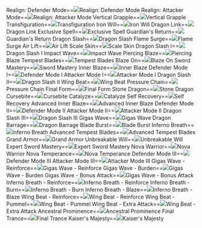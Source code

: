 Realign: Defender Mode==<img src="upload/mxd/Kaiser/Skill_Realign_Defender_Mode.png"/>Realign: Defender Mode
Realign: Attacker Mode==<img src="upload/mxd/Kaiser/Skill_Realign_Attacker_Mode.png"/>Realign: Attacker Mode
Vertical Grapple==<img src="upload/mxd/Kaiser/Skill_Vertical_Grapple.png"/>Vertical Grapple
Transfiguration==<img src="upload/mxd/Kaiser/Skill_Transfiguration.png"/>Transfiguration
Iron Will==<img src="upload/mxd/Kaiser/Skill_Iron_Will_(Kaiser).png"/>Iron Will
Dragon Link==<img src="upload/mxd/Kaiser/Skill_Dragon_Link.png"/>Dragon Link
Exclusive Spell==<img src="upload/mxd/Kaiser/Skill_Exclusive_Spell_(Nova).png"/>Exclusive Spell
Guardian's Return==<img src="upload/mxd/Kaiser/Skill_Guardian's_Return.png"/>Guardian's Return
Dragon Slash==<img src="upload/mxd/Kaiser/Skill_Dragon_Slash.png"/>Dragon Slash
Flame Surge==<img src="upload/mxd/Kaiser/Skill_Flame_Surge_(Kaiser).png"/>Flame Surge
Air Lift==<img src="upload/mxd/Kaiser/Skill_Air_Lift.png"/>Air Lift
Scale Skin==<img src="upload/mxd/Kaiser/Skill_Scale_Skin.png"/>Scale Skin
Dragon Slash I==<img src="upload/mxd/Kaiser/Skill_Dragon_Slash_I.png"/>Dragon Slash I
Impact Wave==<img src="upload/mxd/Kaiser/Skill_Impact_Wave.png"/>Impact Wave
Piercing Blaze==<img src="upload/mxd/Kaiser/Skill_Piercing_Blaze.png"/>Piercing Blaze
Tempest Blades==<img src="upload/mxd/Kaiser/Skill_Tempest_Blades.png"/>Tempest Blades
Blaze On==<img src="upload/mxd/Kaiser/Skill_Blaze_On.png"/>Blaze On
Sword Mastery==<img src="upload/mxd/Kaiser/Skill_Sword_Mastery_(Kaiser).png"/>Sword Mastery
Inner Blaze==<img src="upload/mxd/Kaiser/Skill_Inner_Blaze.png"/>Inner Blaze
Defender Mode I==<img src="upload/mxd/Kaiser/Skill_Defender_Mode_I.png"/>Defender Mode I
Attacker Mode I==<img src="upload/mxd/Kaiser/Skill_Defender_Mode_I.png"/>Attacker Mode I
Dragon Slash II==<img src="upload/mxd/Kaiser/Skill_Dragon_Slash_II.png"/>Dragon Slash II
Wing Beat==<img src="upload/mxd/Kaiser/Skill_Wing_Beat.png"/>Wing Beat
Pressure Chain==<img src="upload/mxd/Kaiser/Skill_Pressure_Chain.png"/>Pressure Chain
Final Form==<img src="upload/mxd/Kaiser/Skill_Final_Form.png"/>Final Form
Stone Dragon==<img src="upload/mxd/Kaiser/Skill_Stone_Dragon.png"/>Stone Dragon
Cursebite==<img src="upload/mxd/Kaiser/Skill_Cursebite.png"/>Cursebite
Catalyze==<img src="upload/mxd/Kaiser/Skill_Catalyze.png"/>Catalyze
Self Recovery==<img src="upload/mxd/Kaiser/Skill_Self_Recovery_(Kaiser).png"/>Self Recovery
Advanced Inner Blaze==<img src="upload/mxd/Kaiser/Skill_Advanced_Inner_Blaze.png"/>Advanced Inner Blaze
Defender Mode II==<img src="upload/mxd/Kaiser/Skill_Defender_Mode_II.png"/>Defender Mode II
Attacker Mode II==<img src="upload/mxd/Kaiser/Skill_Defender_Mode_II.png"/>Attacker Mode II
Dragon Slash III==<img src="upload/mxd/Kaiser/Skill_Dragon_Slash_III.png"/>Dragon Slash III
Gigas Wave==<img src="upload/mxd/Kaiser/Skill_Gigas_Wave.png"/>Gigas Wave
Dragon Barrage==<img src="upload/mxd/Kaiser/Skill_Dragon_Barrage.png"/>Dragon Barrage
Blade Burst==<img src="upload/mxd/Kaiser/Skill_Blade_Burst.png"/>Blade Burst
Inferno Breath==<img src="upload/mxd/Kaiser/Skill_Inferno_Breath.png"/>Inferno Breath
Advanced Tempest Blades==<img src="upload/mxd/Kaiser/Skill_Advanced_Tempest_Blades.png"/>Advanced Tempest Blades
Grand Armor==<img src="upload/mxd/Kaiser/Skill_Grand_Armor.png"/>Grand Armor
Unbreakable Will==<img src="upload/mxd/Kaiser/Skill_Unbreakable_Will.png"/>Unbreakable Will
Expert Sword Mastery==<img src="upload/mxd/Kaiser/Skill_Expert_Sword_Mastery_(Kaiser).png"/>Expert Sword Mastery
Nova Warrior==<img src="upload/mxd/Kaiser/Skill_Nova_Warrior_(Kaiser).png"/>Nova Warrior
Nova Temperance==<img src="upload/mxd/Kaiser/Skill_Nova_Temperance.png"/>Nova Temperance
Defender Mode III==<img src="upload/mxd/Kaiser/Skill_Defender_Mode_III.png"/>Defender Mode III
Attacker Mode III==<img src="upload/mxd/Kaiser/Skill_Defender_Mode_III.png"/>Attacker Mode III
Gigas Wave \- Reinforce==<img src="upload/mxd/Kaiser/Skill_Gigas_Wave_-_Reinforce.png"/>Gigas Wave - Reinforce
Gigas Wave \- Burden==<img src="upload/mxd/Kaiser/Skill_Gigas_Wave_-_Burden.png"/>Gigas Wave - Burden
Gigas Wave \- Bonus Attack==<img src="upload/mxd/Kaiser/Skill_Gigas_Wave_-_Bonus_Attack.png"/>Gigas Wave - Bonus Attack
Inferno Breath \- Reinforce==<img src="upload/mxd/Kaiser/Skill_Inferno_Breath_-_Reinforce.png"/>Inferno Breath - Reinforce
Inferno Breath \- Burn==<img src="upload/mxd/Kaiser/Skill_Inferno_Breath_-_Burn.png"/>Inferno Breath - Burn
Inferno Breath \- Blaze==<img src="upload/mxd/Kaiser/Skill_Inferno_Breath_-_Blaze.png"/>Inferno Breath - Blaze
Wing Beat \- Reinforce==<img src="upload/mxd/Kaiser/Skill_Wing_Beat_-_Reinforce.png"/>Wing Beat - Reinforce
Wing Beat \- Pummel==<img src="upload/mxd/Kaiser/Skill_Wing_Beat_-_Pummel.png"/>Wing Beat - Pummel
Wing Beat \- Extra Attack==<img src="upload/mxd/Kaiser/Skill_Wing_Beat_-_Extra_Attack.png"/>Wing Beat - Extra Attack
Ancestral Prominence==<img src="upload/mxd/Kaiser/Skill_Ancestral_Prominence.png"/>Ancestral Prominence
Final Trance==<img src="upload/mxd/Kaiser/Skill_Final_Trance.png"/>Final Trance
Kaiser's Majesty==<img src="upload/mxd/Kaiser/Skill_Kaiser's_Majesty.png"/>Kaiser's Majesty
